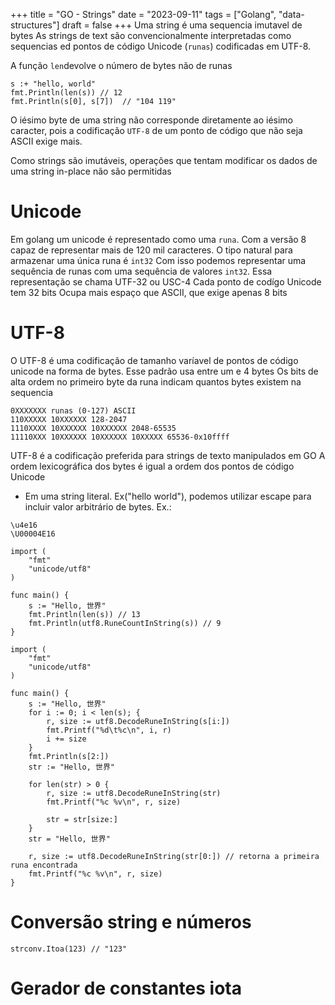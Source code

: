 +++
title = "GO - Strings"
date = "2023-09-11"
tags = ["Golang", "data-structures"]
draft = false
+++
Uma string é uma sequencia imutavel de bytes
As strings de text são convencionalmente interpretadas como sequencias ed pontos de código Unicode (`runas`) codificadas em UTF-8.

A função `len`devolve o número de bytes não de runas
```golang
s :+ "hello, world"
fmt.Println(len(s)) // 12
fmt.Println(s[0], s[7])  // "104 119"
```

O iésimo byte de uma string não corresponde diretamente ao iésimo caracter, pois a codificação `UTF-8` de um ponto de código que não seja ASCII exige mais.

Como strings são imutáveis, operações que tentam modificar os dados de uma string in-place não são permitidas

# Unicode
Em golang um unicode é representado como uma `runa`. Com a versão 8 capaz de representar mais de 120 mil caracteres.
O tipo natural para armazenar uma única runa é `int32` 
Com isso podemos representar uma sequência de runas com uma sequência de valores `int32`.
Essa representação se chama UTF-32 ou USC-4
Cada ponto de codígo Unicode tem 32 bits
Ocupa mais espaço que ASCII, que exige apenas 8 bits

# UTF-8
O UTF-8 é uma codificação de tamanho varíavel de pontos de código unicode na forma de bytes.
Esse padrão usa entre um e 4 bytes
Os bits de alta ordem no primeiro byte da runa indicam quantos bytes existem na sequencia

```
0XXXXXXX runas (0-127) ASCII
110XXXXX 10XXXXXX 128-2047
1110XXXX 10XXXXXX 10XXXXXX 2048-65535
11110XXX 10XXXXXX 10XXXXXX 10XXXXX 65536-0x10ffff
```
UTF-8 é a codificação preferida para strings de texto manipulados em GO
A ordem lexicográfica dos bytes é igual a ordem dos pontos de código Unicode
* Em uma string literal. Ex("hello world"), podemos utilizar escape para incluir valor arbitrário de bytes. Ex.:
```
\u4e16 
\U00004E16
```

```
import (
	"fmt"
	"unicode/utf8"
)

func main() {
	s := "Hello, 世界"
	fmt.Println(len(s)) // 13
	fmt.Println(utf8.RuneCountInString(s)) // 9
}
```

```
import (
	"fmt"
	"unicode/utf8"
)

func main() {
	s := "Hello, 世界"
	for i := 0; i < len(s); {
		r, size := utf8.DecodeRuneInString(s[i:])
		fmt.Printf("%d\t%c\n", i, r)
		i += size
	}
	fmt.Println(s[2:])
	str := "Hello, 世界"

	for len(str) > 0 {
		r, size := utf8.DecodeRuneInString(str)
		fmt.Printf("%c %v\n", r, size)

		str = str[size:]
	}
	str = "Hello, 世界"

	r, size := utf8.DecodeRuneInString(str[0:]) // retorna a primeira runa encontrada
	fmt.Printf("%c %v\n", r, size)
}

```

# Conversão string e números

```
strconv.Itoa(123) // "123"
```

# Gerador de constantes iota

